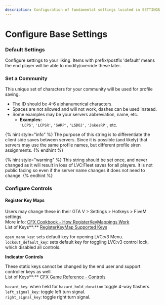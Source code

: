 ```yaml
---
description: Configuration of fundamental settings located in SETTINGS.lua.
---
```


# Configure Base Settings

### Default Settings

Configure settings to your liking. Items with prefix/postfix 'default' means the end player will be able to modify/override these later.

### Set a Community&#x20;

This unique set of characters for your community will be used for profile saving.

* The ID should be 4-6 alphanumerical characters.
* Spaces are not allowed and will not work, dashes can be used instead.
* Some examples may be your servers abbreviation, name, etc.
  * **Examples:**\
    `'LCPS'`, `'LCPSR'`, `'SARP'`, `'LSDOJ'`, `'JakesRP'`, etc.

{% hint style="info" %}
The purpose of this string is to differentiate the client side saves between servers. Since it is possible (and likely) that servers may use the same profile names, but different profile siren assignments.
{% endhint %}

{% hint style="warning" %}
This string should be set once, and never changed as it will result in loss of LVC:Fleet saves for all players. It is not public facing so even if the server name changes it does not need to change.
{% endhint %}

### Configure Controls

#### Register Key Maps

Users may change these in their GTA V > Settings > Hotkeys > FiveM settings. \
More info: [CFX Cookbook - How RegisterKeyMappings Work](https://cookbook.fivem.net/2020/01/06/using-the-new-console-key-bindings/)\
List of Keys**:** [RegisterKeyMap Supported Keys](https://pastebin.com/u9ewvWWZ)

`open_menu_key`: sets default key for opening LVC:v3 Menu.\
`lockout_default_key`: sets default key for toggling LVC:v3 control lock, which disabled all controls.



**Indicator Controls**

These static keys cannot be changed by the end user and support controller keys as well.\
List of Keys**:** [CFX Game Reference - Controls](https://docs.fivem.net/docs/game-references/controls/)

`hazard_key`_:_ when held for `hazard_hold_duration` toggle 4-way flashers.\
`left_signal_key`: toggle left turn signal.\
`right_signal_key`: toggle right turn signal.
